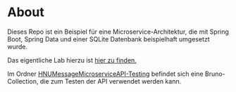 # About

Dieses Repo ist ein Beispiel für eine Microservice-Architektur, die mit Spring Boot, Spring Data und einer SQLite Datenbank beispielhaft umgesetzt wurde.

Das eigentliche Lab hierzu ist [hier zu finden.](https://github.com/abx-firez/HNUMessageMicroservice/blob/master/Lab-Microservice.md)  

Im Ordner [HNUMessageMicroserviceAPI-Testing](https://github.com/abx-firez/HNUMessageMicroservice/tree/master/HNUMessageMicroserviceAPI-Testing) befindet sich eine Bruno-Collection, die zum Testen der API verwendet werden kann.